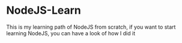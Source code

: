 # NodeJS-Learn
This is my learning path of NodeJS from scratch, if you want to start learning NodeJS, you can have a look of how I did it

